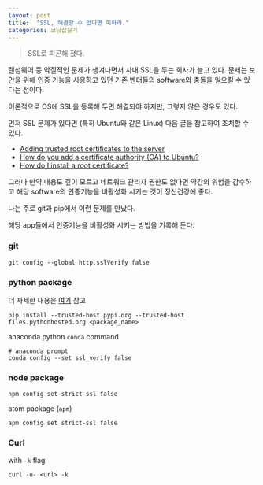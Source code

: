 ```yaml
---
layout: post
title:  "SSL, 해결할 수 없다면 피하라."
categories: 코딩삽질기
---
```


> SSL로 피곤해 졌다.

랜섬웨어 등 악질적인 문제가 생겨나면서 사내 SSL을 두는 회사가 늘고 있다. 문제는 보안을 위해 인증 기능을 사용하고 있던 기존 벤더들의 software와 충돌을 일으킬 수 있다는 점이다.

이론적으로 OS에 SSL을 등록해 두면 해결되야 하지만, 그렇지 않은 경우도 있다.

먼저 SSL 문제가 있다면 (특히 Ubuntu와 같은 Linux) 다음 글을 참고하여 조치할 수 있다.

* [Adding trusted root certificates to the server](http://kb.kerio.com/product/kerio-connect/server-configuration/ssl-certificates/adding-trusted-root-certificates-to-the-server-1605.html)
* [How do you add a certificate authority (CA) to Ubuntu?](https://superuser.com/questions/437330/how-do-you-add-a-certificate-authority-ca-to-ubuntu)
* [How do I install a root certificate?](http://askubuntu.com/questions/73287/how-do-i-install-a-root-certificate)


그러나 만약 내용도 깊이 모르고 네트워크 관리자 권한도 없다면 약간의 위험을 감수하고 해당 software의 인증기능을 비활성화 시키는 것이 정신건강에 좋다.

나는 주로 git과 pip에서 이런 문제를 만났다.

해당 app들에서 인증기능을 비활성화 시키는 방법을 기록해 둔다.


### git

```
git config --global http.sslVerify false
```


### python package

더 자세한 내용은 [여기](https://stackoverflow.com/a/29751768) 참고

```
pip install --trusted-host pypi.org --trusted-host files.pythonhosted.org <package_name>
```

anaconda python `conda` command

```
# anaconda prompt
conda config --set ssl_verify false
```

### node package

```
npm config set strict-ssl false
```

atom package (`apm`)

```
apm config set strict-ssl false
```

### Curl

with `-k` flag

```
curl -o- <url> -k
```
